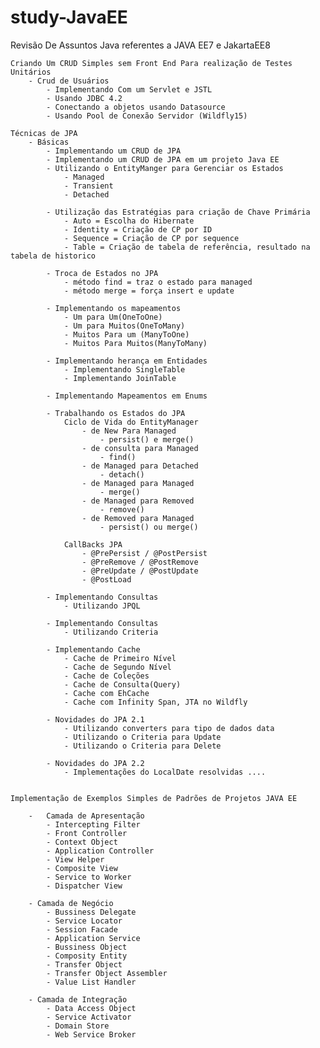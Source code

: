 # study-JavaEE

Revisão De Assuntos Java referentes a JAVA EE7 e JakartaEE8

	Criando Um CRUD Simples sem Front End Para realização de Testes Unitários
		- Crud de Usuários 
			- Implementando Com um Servlet e JSTL
			- Usando JDBC 4.2
			- Conectando a objetos usando Datasource
			- Usando Pool de Conexão Servidor (Wildfly15)

	Técnicas de JPA
		- Básicas
			- Implementando um CRUD de JPA
			- Implementando um CRUD de JPA em um projeto Java EE
			- Utilizando o EntityManger para Gerenciar os Estados
				- Managed
				- Transient
				- Detached

			- Utilização das Estratégias para criação de Chave Primária
				- Auto = Escolha do Hibernate
				- Identity = Criação de CP por ID
				- Sequence = Criação de CP por sequence
				- Table = Criação de tabela de referência, resultado na tabela de historico 

			- Troca de Estados no JPA
				- método find = traz o estado para managed
				- método merge = força insert e update

			- Implementando os mapeamentos
				- Um para Um(OneToOne)
				- Um para Muitos(OneToMany)
				- Muitos Para um (ManyToOne)
				- Muitos Para Muitos(ManyToMany)
			
			- Implementando herança em Entidades
				- Implementando SingleTable
				- Implementando JoinTable
			
			- Implementando Mapeamentos em Enums
			
			- Trabalhando os Estados do JPA
				Ciclo de Vida do EntityManager
					- de New Para Managed
						- persist() e merge()
					- de consulta para Managed
						- find()
					- de Managed para Detached
						- detach()
					- de Managed para Managed
						- merge()
					- de Managed para Removed
						- remove()
					- de Removed para Managed
						- persist() ou merge()
					
				CallBacks JPA	
					- @PrePersist / @PostPersist
					- @PreRemove / @PostRemove
					- @PreUpdate / @PostUpdate
					- @PostLoad
				
			- Implementando Consultas
				- Utilizando JPQL
			
			- Implementando Consultas
				- Utilizando Criteria
			
			- Implementando Cache
				- Cache de Primeiro Nível
				- Cache de Segundo Nível
				- Cache de Coleções
				- Cache de Consulta(Query)
				- Cache com EhCache
				- Cache com Infinity Span, JTA no Wildfly
				
			- Novidades do JPA 2.1
				- Utilizando converters para tipo de dados data
				- Utilizando o Criteria para Update
				- Utilizando o Criteria para Delete
			
			- Novidades do JPA 2.2
				- Implementações do LocalDate resolvidas ....


	Implementação de Exemplos Simples de Padrões de Projetos JAVA EE

		-	Camada de Apresentação
			- Intercepting Filter
			- Front Controller
			- Context Object
			- Application Controller
			- View Helper
			- Composite View
			- Service to Worker
			- Dispatcher View

		- Camada de Negócio
			- Bussiness Delegate
			- Service Locator
			- Session Facade
			- Application Service
			- Bussiness Object
			- Composity Entity
			- Transfer Object
			- Transfer Object Assembler
			- Value List Handler

		- Camada de Integração
			- Data Access Object
			- Service Activator
			- Domain Store
			- Web Service Broker
